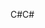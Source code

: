 <span data-ttu-id="af464-101">C#</span><span class="sxs-lookup"><span data-stu-id="af464-101">C#</span></span>